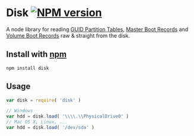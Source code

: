 
# Disk [![NPM version](https://badge.fury.io/js/disk.png)](https://npmjs.org/disk)

A node library for reading [GUID Partition Tables], [Master Boot Records] and [Volume Boot Records] raw & straight from the disk.

[GUID Partition Tables]: https://en.wikipedia.org/wiki/GUID_Partition_Table
[Master Boot Records]: https://en.wikipedia.org/wiki/Master_Boot_Record
[Volume Boot Records]: https://en.wikipedia.org/wiki/Volume_Boot_Record



## Install with [npm](https://npmjs.org)

```
npm install disk
```



## Usage

```javascript
var disk = require( 'disk' )
```

```javascript
// Windows
var hdd = disk.load( '\\\\.\\PhysicalDrive0' )
// Mac OS X, Linux, ...
var hdd = disk.load( '/dev/sda' )
```
